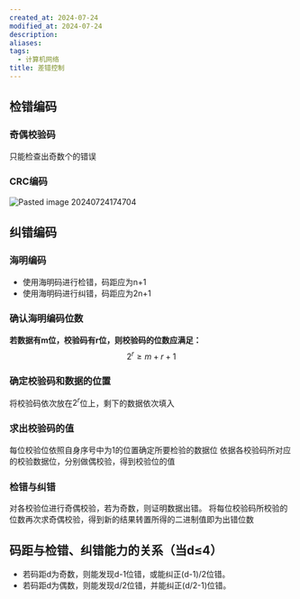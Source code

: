 ```yaml
---
created_at: 2024-07-24
modified_at: 2024-07-24
description: 
aliases: 
tags:
  - 计算机网络
title: 差错控制
---
```

## 检错编码
### 奇偶校验码
只能检查出奇数个的错误
### CRC编码
![Pasted image 20240724174704](https://r2.pipago360.site/pupahub/2024/09/4ccb7c91f8225180b6bfaacb88cf8d86.png)
## 纠错编码
### 海明编码
- 使用海明码进行检错，码距应为n+1
- 使用海明码进行纠错，码距应为2n+1
### 确认海明编码位数
**若数据有m位，校验码有r位，则校验码的位数应满足：**
$$
2^r \ge m + r + 1
$$
### 确定校验码和数据的位置
将校验码依次放在$2^r$位上，剩下的数据依次填入
### 求出校验码的值
每位校验位依照自身序号中为1的位置确定所要检验的数据位
依据各校验码所对应的校验数据位，分别做偶校验，得到校验位的值
### 检错与纠错
对各校验位进行奇偶校验，若为奇数，则证明数据出错。
将每位校验码所校验的位数再次求奇偶校验，得到新的结果转置所得的二进制值即为出错位数

## 码距与检错、纠错能力的关系（当d≤4）
- 若码距d为奇数，则能发现d-1位错，或能纠正(d-1)/2位错。
- 若码距d为偶数，则能发现d/2位错，并能纠正(d/2-1)位错。